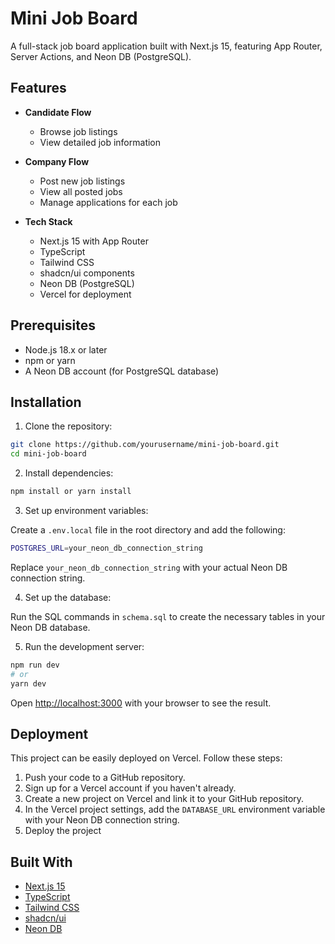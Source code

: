 # Mini Job Board

A full-stack job board application built with Next.js 15, featuring App Router, Server Actions, and Neon DB (PostgreSQL).

## Features

- **Candidate Flow**
  - Browse job listings
  - View detailed job information

- **Company Flow**
  - Post new job listings
  - View all posted jobs
  - Manage applications for each job

- **Tech Stack**
  - Next.js 15 with App Router
  - TypeScript
  - Tailwind CSS
  - shadcn/ui components
  - Neon DB (PostgreSQL)
  - Vercel for deployment

## Prerequisites

- Node.js 18.x or later
- npm or yarn
- A Neon DB account (for PostgreSQL database)

## Installation

1. Clone the repository:

```bash
git clone https://github.com/yourusername/mini-job-board.git
cd mini-job-board
```

2. Install dependencies:

```bash
npm install or yarn install
```

3. Set up environment variables:

  Create a `.env.local` file in the root directory and add the following:

```bash
POSTGRES_URL=your_neon_db_connection_string
```
Replace `your_neon_db_connection_string` with your actual Neon DB connection string.

4. Set up the database:
   
Run the SQL commands in `schema.sql` to create the necessary tables in your Neon DB database.

5. Run the development server:

```bash
npm run dev
# or
yarn dev
```
Open [http://localhost:3000](http://localhost:3000) with your browser to see the result.

## Deployment

This project can be easily deployed on Vercel. Follow these steps:

1. Push your code to a GitHub repository.
2. Sign up for a Vercel account if you haven't already.
3. Create a new project on Vercel and link it to your GitHub repository.
4. In the Vercel project settings, add the `DATABASE_URL` environment variable with your Neon DB connection string.
5. Deploy the project

## Built With

- [Next.js 15](https://nextjs.org/)
- [TypeScript](https://www.typescriptlang.org/)
- [Tailwind CSS](https://tailwindcss.com/)
- [shadcn/ui](https://ui.shadcn.com/)
- [Neon DB](https://neon.tech/)
